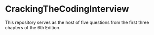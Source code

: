 # CrackingTheCodingInterview
This repository serves as the host of five questions from the first three chapters of the 6th Edition.
